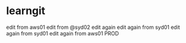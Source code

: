 # learngit
edit from aws01
edit from @syd02
edit again
edit again from syd01
edit again from syd01
edit again from aws01
PROD
